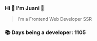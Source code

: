 ### Hi 👋 I&#39;m Juani 🦁

> I&#39;m a Frontend Web Developer SSR

### 📚 Days being a developer: 1105
